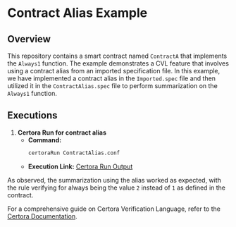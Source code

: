 # Contract Alias Example

## Overview
This repository contains a smart contract named `ContractA` that implements the `Always1` function. The example demonstrates a CVL feature that involves using a contract alias from an imported specification file. In this example, we have implemented a contract alias in the `Imported.spec` file and then utilized it in the `ContractAlias.spec` file to perform summarization on the `Always1` function.

## Executions

1. **Certora Run for contract alias**
    - **Command:**
        ```bash
        certoraRun ContractAlias.conf
        ```
    - **Execution Link:** [Certora Run Output](https://prover.certora.com/output/1512/7a7f575e9ce642b1a6a9c858bee09b53?anonymousKey=65196df8553cfc54b341c0e25c224e564700db08)

As observed, the summarization using the alias worked as expected, with the rule verifying for always being the value `2` instead of `1` as defined in the contract.

For a comprehensive guide on Certora Verification Language, refer to the [Certora Documentation](https://docs.certora.com).
